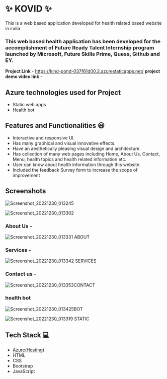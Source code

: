 # ✨  KOVID  ✨

This is a web based application developed for health related based website in india

### This web based health application has been developed for the accomplishment of Future Ready Talent Internship program launched by Microsoft, Future Skills Prime, Quess, Github and EY.


**Project Link** - https://kind-pond-037f61d00.2.azurestaticapps.net/
**project demo video link** - 

## Azure technologies used for Project

- Static web apps
- Health bot

## Features and Functionalities 😃

- Interactive and responsive UI.
- Has many graphical and visual innovative effects.
- Have an aesthetically pleasing visual design and architecture.
- Has collection of many web pages including Home, About Us, Contact, Menu, health topics and health related information etc.
- User can know about health information through this website.
- Included the feedback Survey form to increase the scope of improvement 

## Screenshots


![Screenshot_20221230_013245](https://user-images.githubusercontent.com/99678769/210006921-1be79eb7-ed40-483e-aa19-8eb39836a8cf.png)


   ![Screenshot_20221230_013302](https://user-images.githubusercontent.com/99678769/210006915-c483712a-b5db-4fc0-a601-b452d912b7ae.png)


### About Us -

![Screenshot_20221230_013331 ABOUT](https://user-images.githubusercontent.com/99678769/210006880-fdcb22f3-b71b-4910-a4c3-501a2fd4d3f1.png)


### Services -

![Screenshot_20221230_013342 SERVICES](https://user-images.githubusercontent.com/99678769/210006873-94360e1f-34c9-4d4f-a1da-e31e76833718.png)


### Contact us -
![Screenshot_20221230_013353CONTACT](https://user-images.githubusercontent.com/99678769/210006858-4ac3090f-efdd-4b94-a146-64d3a45fa1c7.png)



### health bot


![Screenshot_20221230_013425BOT](https://user-images.githubusercontent.com/99678769/210006840-472873d1-980a-4474-9784-e794c2967f29.png)

![Screenshot_20221230_013319 STATIC](https://user-images.githubusercontent.com/99678769/210006899-28b78a2e-b412-4086-bbaa-5c1eb880375f.png)

## Tech Stack 💻

- [Azure(Hosting)](https://azure.microsoft.com/en-in/features/azure-portal/)
- HTML
- CSS
- Bootstrap
- JavaScript
